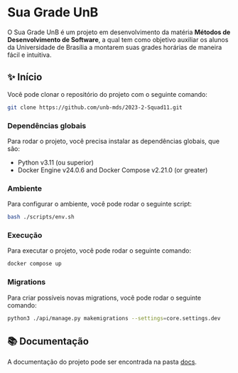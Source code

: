 # Sua Grade UnB

O Sua Grade UnB é um projeto em desenvolvimento da matéria **Métodos de Desenvolvimento de Software**, a qual tem como objetivo auxiliar os alunos da Universidade de Brasília a montarem suas grades horárias de maneira fácil e intuitiva.

## ✨ Início

Você pode clonar o repositório do projeto com o seguinte comando:

```bash
git clone https://github.com/unb-mds/2023-2-Squad11.git
```

### Dependências globais

Para rodar o projeto, você precisa instalar as dependências globais, que são:

- Python v3.11 (ou superior)
- Docker Engine v24.0.6 and Docker Compose v2.21.0 (or greater)

### Ambiente

Para configurar o ambiente, você pode rodar o seguinte script:

```bash
bash ./scripts/env.sh
```

### Execução

Para executar o projeto, você pode rodar o seguinte comando:

```bash
docker compose up
```

### Migrations

Para criar possíveis novas migrations, você pode rodar o seguinte comando:

```bash
python3 ./api/manage.py makemigrations --settings=core.settings.dev
```

## 📚 Documentação

A documentação do projeto pode ser encontrada na pasta [docs](https://unb-mds.github.io/2023-2-Squad11/).
